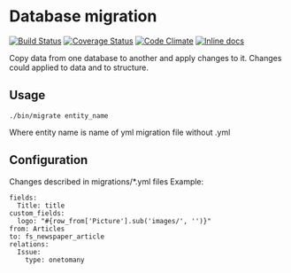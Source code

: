 # Database migration

[![Build Status](https://secure.travis-ci.org/mico/old_fnvolga_to_new.svg)](https://travis-ci.org/mico/old_fnvolga_to_new)
[![Coverage Status](https://img.shields.io/codeclimate/coverage/mico/old_fnvolga_to_new.svg)](https://codeclimate.com/github/mico/old_fnvolga_to_new)
[![Code Climate](https://codeclimate.com/github/mico/old_fnvolga_to_new.svg)](https://codeclimate.com/github/mico/old_fnvolga_to_new)
[![Inline docs](http://inch-ci.org/github/mico/old_fnvolga_to_new.svg)](http://inch-ci.org/github/mico/old_fnvolga_to_new)

Copy data from one database to another and apply changes to it.
Changes could applied to data and to structure.

## Usage

```
./bin/migrate entity_name
```
Where entity name is name of yml migration file without .yml

## Configuration

Changes described in migrations/*.yml files
Example:

```
fields:
  Title: title
custom_fields:
  logo: "#{row_from['Picture'].sub('images/', '')}"
from: Articles
to: fs_newspaper_article
relations:
  Issue:
    type: onetomany
```

